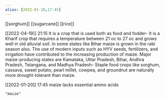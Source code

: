 ```yaml
---
alias: [2022-01-20,17:45]
---
```

[[sorghum]] [[sugarcane]] [[rice]]

[[2022-04-19]] 21:15
It is a crop that is used both as food and fodder-
It is a Kharif crop that requires a temperature between 21 oc to 27 oc and grows well in old alluvial soil.
In some states like Bihar maize is grown in the rabi season also.
The use of modern inputs such as HYV seeds, fertilizers, and irrigation have contributed to the increasing production of maize.
Major maize-producing states are Kamataka, Uttar Pradesh, Bihar, Andhra Pradesh, Telangana, and Madhya Pradesh-
Staple food crops like sorghum, cassava, sweet potato, pearl millet, cowpea, and groundnut are naturally more drought-tolerant than maize.

[[2022-01-20]] 17:45
maize lacks essential amino acids
```query
"maize"
```